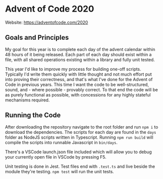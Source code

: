 # Advent of Code 2020

Website: https://adventofcode.com/2020

## Goals and Principles

My goal for this year is to complete each day of the advent calendar within 48 hours of it being released. Each part of each day should exist within a file, with all shared operations existing within a library and fully unit tested.

This year I'd like to improve my process for building one-off scripts. Typically I'd write them quickly with little thought and not much effort put into proving their correctness, and that's what I've done for the Advent of Code in previous years. This time I want the code to be well-structured, sound, and - where possible - provably correct. To that end the code will be as purely functional as possible, with concessions for any highly stateful mechanisms required.

## Running the Code

After downloading the repository navigate to the root folder and run `npm i` to download the dependencies. The scripts for each day are found in the `days` folder as NodeJS scripts written in Typescript. Running `npm run build` will compile the scripts into runnable Javascript in `bin/days`.

There's a VSCode launch.json file included which will allow you to debug your currently open file in VSCode by pressing F5.

Unit testing is done in Jest. Test files end with `.test.ts` and live beside the module they're testing. `npm test` will run the unit tests.